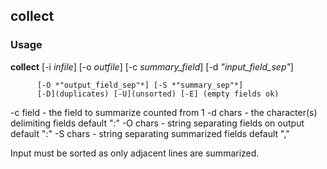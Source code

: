 
## collect
### Usage
**collect** [-i *infile*] [-o *outfile*] [-c *summary_field*] 
          [-d *"input_field_sep"*]
          
          [-O *"output_field_sep"*] [-S *"summary_sep"*]
          [-D](duplicates) [-U](unsorted) [-E] (empty fields ok)

-c field  - the field to summarize counted from 1
-d chars  - the character(s) delimiting fields default ":"
-O chars  - string separating fields on output default ":"
-S chars  - string separating summarized fields default ","

Input must be sorted as only adjacent lines are summarized.


